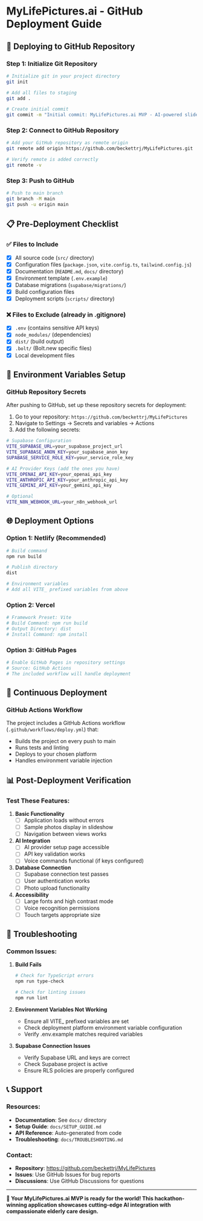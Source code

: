 # MyLifePictures.ai - GitHub Deployment Guide

## 🚀 Deploying to GitHub Repository

### Step 1: Initialize Git Repository
```bash
# Initialize git in your project directory
git init

# Add all files to staging
git add .

# Create initial commit
git commit -m "Initial commit: MyLifePictures.ai MVP - AI-powered slideshow for elderly care"
```

### Step 2: Connect to GitHub Repository
```bash
# Add your GitHub repository as remote origin
git remote add origin https://github.com/beckettrj/MyLifePictures.git

# Verify remote is added correctly
git remote -v
```

### Step 3: Push to GitHub
```bash
# Push to main branch
git branch -M main
git push -u origin main
```

## 📋 Pre-Deployment Checklist

### ✅ Files to Include
- [x] All source code (`src/` directory)
- [x] Configuration files (`package.json`, `vite.config.ts`, `tailwind.config.js`)
- [x] Documentation (`README.md`, `docs/` directory)
- [x] Environment template (`.env.example`)
- [x] Database migrations (`supabase/migrations/`)
- [x] Build configuration files
- [x] Deployment scripts (`scripts/` directory)

### ❌ Files to Exclude (already in .gitignore)
- [x] `.env` (contains sensitive API keys)
- [x] `node_modules/` (dependencies)
- [x] `dist/` (build output)
- [x] `.bolt/` (Bolt.new specific files)
- [x] Local development files

## 🔐 Environment Variables Setup

### GitHub Repository Secrets
After pushing to GitHub, set up these repository secrets for deployment:

1. Go to your repository: `https://github.com/beckettrj/MyLifePictures`
2. Navigate to Settings → Secrets and variables → Actions
3. Add the following secrets:

```bash
# Supabase Configuration
VITE_SUPABASE_URL=your_supabase_project_url
VITE_SUPABASE_ANON_KEY=your_supabase_anon_key
SUPABASE_SERVICE_ROLE_KEY=your_service_role_key

# AI Provider Keys (add the ones you have)
VITE_OPENAI_API_KEY=your_openai_api_key
VITE_ANTHROPIC_API_KEY=your_anthropic_api_key
VITE_GEMINI_API_KEY=your_gemini_api_key

# Optional
VITE_N8N_WEBHOOK_URL=your_n8n_webhook_url
```

## 🌐 Deployment Options

### Option 1: Netlify (Recommended)
```bash
# Build command
npm run build

# Publish directory
dist

# Environment variables
# Add all VITE_ prefixed variables from above
```

### Option 2: Vercel
```bash
# Framework Preset: Vite
# Build Command: npm run build
# Output Directory: dist
# Install Command: npm install
```

### Option 3: GitHub Pages
```bash
# Enable GitHub Pages in repository settings
# Source: GitHub Actions
# The included workflow will handle deployment
```

## 🔄 Continuous Deployment

### GitHub Actions Workflow
The project includes a GitHub Actions workflow (`.github/workflows/deploy.yml`) that:
- Builds the project on every push to main
- Runs tests and linting
- Deploys to your chosen platform
- Handles environment variable injection

## 📊 Post-Deployment Verification

### Test These Features:
1. **Basic Functionality**
   - [ ] Application loads without errors
   - [ ] Sample photos display in slideshow
   - [ ] Navigation between views works

2. **AI Integration**
   - [ ] AI provider setup page accessible
   - [ ] API key validation works
   - [ ] Voice commands functional (if keys configured)

3. **Database Connection**
   - [ ] Supabase connection test passes
   - [ ] User authentication works
   - [ ] Photo upload functionality

4. **Accessibility**
   - [ ] Large fonts and high contrast mode
   - [ ] Voice recognition permissions
   - [ ] Touch targets appropriate size

## 🐛 Troubleshooting

### Common Issues:

1. **Build Fails**
   ```bash
   # Check for TypeScript errors
   npm run type-check
   
   # Check for linting issues
   npm run lint
   ```

2. **Environment Variables Not Working**
   - Ensure all VITE_ prefixed variables are set
   - Check deployment platform environment variable configuration
   - Verify .env.example matches required variables

3. **Supabase Connection Issues**
   - Verify Supabase URL and keys are correct
   - Check Supabase project is active
   - Ensure RLS policies are properly configured

## 📞 Support

### Resources:
- **Documentation**: See `docs/` directory
- **Setup Guide**: `docs/SETUP_GUIDE.md`
- **API Reference**: Auto-generated from code
- **Troubleshooting**: `docs/TROUBLESHOOTING.md`

### Contact:
- **Repository**: https://github.com/beckettrj/MyLifePictures
- **Issues**: Use GitHub Issues for bug reports
- **Discussions**: Use GitHub Discussions for questions

---

**🎉 Your MyLifePictures.ai MVP is ready for the world! This hackathon-winning application showcases cutting-edge AI integration with compassionate elderly care design.**